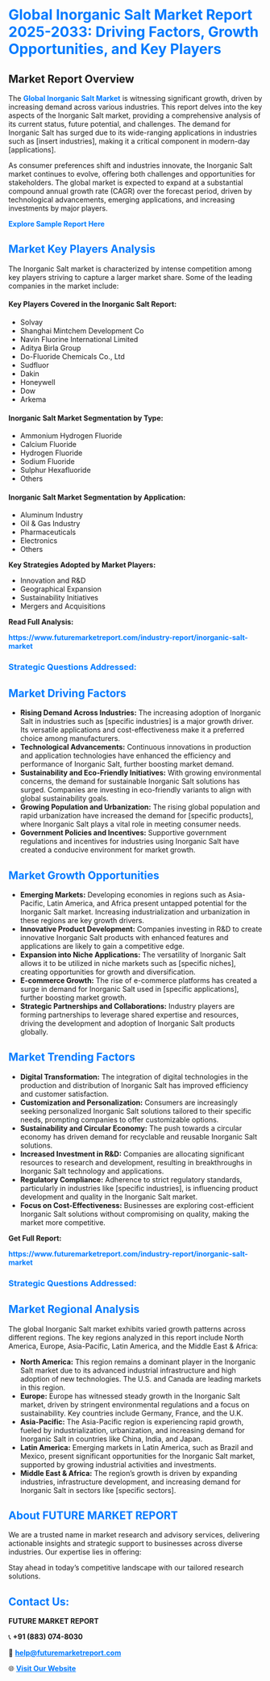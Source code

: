 <h1 style="color: #007BFF;">Global Inorganic Salt Market Report 2025-2033: Driving Factors, Growth Opportunities, and Key Players</h1>

<section id="overview">
<h2>Market Report Overview</h2>
<p>The <a href="https://www.futuremarketreport.com/industry-report/inorganic-salt-market" style="color: #007BFF; text-decoration: none;"><strong>Global Inorganic Salt Market</strong></a> is witnessing significant growth, driven by increasing demand across various industries. This report delves into the key aspects of the Inorganic Salt market, providing a comprehensive analysis of its current status, future potential, and challenges. The demand for Inorganic Salt has surged due to its wide-ranging applications in industries such as [insert industries], making it a critical component in modern-day [applications].</p>
<p>As consumer preferences shift and industries innovate, the Inorganic Salt market continues to evolve, offering both challenges and opportunities for stakeholders. The global market is expected to expand at a substantial compound annual growth rate (CAGR) over the forecast period, driven by technological advancements, emerging applications, and increasing investments by major players.</p>
</section>

<section id="overview">
<p><a href="https://www.futuremarketreport.com/request-sample/reportId=37002" style="color: #007BFF; text-decoration: none;"><strong>Explore Sample Report Here</strong></a></p>
</section>

<section id="key-players">
<h2 style="color: #007BFF;">Market Key Players Analysis</h2>
<p>The Inorganic Salt market is characterized by intense competition among key players striving to capture a larger market share. Some of the leading companies in the market include:</p>
<h4>Key Players Covered in the Inorganic Salt Report:</h4>
<ul><li>Solvay</li><li>Shanghai Mintchem Development Co</li><li>Navin Fluorine International Limited</li><li>Aditya Birla Group</li><li>Do-Fluoride Chemicals Co., Ltd</li><li>Sudfluor</li><li>Dakin</li><li>Honeywell</li><li>Dow</li><li>Arkema</li></ul>
<h4>Inorganic Salt Market Segmentation by Type:</h4>
<ul><li>Ammonium Hydrogen Fluoride</li><li>Calcium Fluoride</li><li>Hydrogen Fluoride</li><li>Sodium Fluoride</li><li>Sulphur Hexafluoride</li><li>Others</li></ul>

<h4>Inorganic Salt Market Segmentation by Application:</h4>
<ul><li>Aluminum Industry</li><li>Oil &amp; Gas Industry</li><li>Pharmaceuticals</li><li>Electronics</li><li>Others</li></ul>
<p><strong>Key Strategies Adopted by Market Players:</strong></p>
<ul>
<li>Innovation and R&D</li>
<li>Geographical Expansion</li>
<li>Sustainability Initiatives</li>
<li>Mergers and Acquisitions</li>
</ul>
</section>

<section>
<p><strong>Read Full Analysis: </strong></p><a href="https://www.futuremarketreport.com/industry-report/inorganic-salt-market" style="color: #007BFF; text-decoration: none;"><strong>https://www.futuremarketreport.com/industry-report/inorganic-salt-market</strong></a>
<h3 style="color: #007BFF;">Strategic Questions Addressed:</h3>
</section>

<section id="driving-factors">
<h2 style="color: #007BFF;">Market Driving Factors</h2>
<ul>
<li><strong>Rising Demand Across Industries:</strong> The increasing adoption of Inorganic Salt in industries such as [specific industries] is a major growth driver. Its versatile applications and cost-effectiveness make it a preferred choice among manufacturers.</li>
<li><strong>Technological Advancements:</strong> Continuous innovations in production and application technologies have enhanced the efficiency and performance of Inorganic Salt, further boosting market demand.</li>
<li><strong>Sustainability and Eco-Friendly Initiatives:</strong> With growing environmental concerns, the demand for sustainable Inorganic Salt solutions has surged. Companies are investing in eco-friendly variants to align with global sustainability goals.</li>
<li><strong>Growing Population and Urbanization:</strong> The rising global population and rapid urbanization have increased the demand for [specific products], where Inorganic Salt plays a vital role in meeting consumer needs.</li>
<li><strong>Government Policies and Incentives:</strong> Supportive government regulations and incentives for industries using Inorganic Salt have created a conducive environment for market growth.</li>
</ul>
</section>

<section id="growth-opportunities">
<h2 style="color: #007BFF;">Market Growth Opportunities</h2>
<ul>
<li><strong>Emerging Markets:</strong> Developing economies in regions such as Asia-Pacific, Latin America, and Africa present untapped potential for the Inorganic Salt market. Increasing industrialization and urbanization in these regions are key growth drivers.</li>
<li><strong>Innovative Product Development:</strong> Companies investing in R&D to create innovative Inorganic Salt products with enhanced features and applications are likely to gain a competitive edge.</li>
<li><strong>Expansion into Niche Applications:</strong> The versatility of Inorganic Salt allows it to be utilized in niche markets such as [specific niches], creating opportunities for growth and diversification.</li>
<li><strong>E-commerce Growth:</strong> The rise of e-commerce platforms has created a surge in demand for Inorganic Salt used in [specific applications], further boosting market growth.</li>
<li><strong>Strategic Partnerships and Collaborations:</strong> Industry players are forming partnerships to leverage shared expertise and resources, driving the development and adoption of Inorganic Salt products globally.</li>
</ul>
</section>

<section id="trending-factors">
<h2 style="color: #007BFF;">Market Trending Factors</h2>
<ul>
<li><strong>Digital Transformation:</strong> The integration of digital technologies in the production and distribution of Inorganic Salt has improved efficiency and customer satisfaction.</li>
<li><strong>Customization and Personalization:</strong> Consumers are increasingly seeking personalized Inorganic Salt solutions tailored to their specific needs, prompting companies to offer customizable options.</li>
<li><strong>Sustainability and Circular Economy:</strong> The push towards a circular economy has driven demand for recyclable and reusable Inorganic Salt solutions.</li>
<li><strong>Increased Investment in R&D:</strong> Companies are allocating significant resources to research and development, resulting in breakthroughs in Inorganic Salt technology and applications.</li>
<li><strong>Regulatory Compliance:</strong> Adherence to strict regulatory standards, particularly in industries like [specific industries], is influencing product development and quality in the Inorganic Salt market.</li>
<li><strong>Focus on Cost-Effectiveness:</strong> Businesses are exploring cost-efficient Inorganic Salt solutions without compromising on quality, making the market more competitive.</li>
</ul>
</section>

<section>
<p><strong>Get Full Report: </strong></p><a href="https://www.futuremarketreport.com/industry-report/inorganic-salt-market" style="color: #007BFF; text-decoration: none;"><strong>https://www.futuremarketreport.com/industry-report/inorganic-salt-market</strong></a>
<h3 style="color: #007BFF;">Strategic Questions Addressed:</h3>
</section>


<section id="regional-analysis">
<h2 style="color: #007BFF;">Market Regional Analysis</h2>
<p>The global Inorganic Salt market exhibits varied growth patterns across different regions. The key regions analyzed in this report include North America, Europe, Asia-Pacific, Latin America, and the Middle East & Africa:</p>
<ul>
<li><strong>North America:</strong> This region remains a dominant player in the Inorganic Salt market due to its advanced industrial infrastructure and high adoption of new technologies. The U.S. and Canada are leading markets in this region.</li>
<li><strong>Europe:</strong> Europe has witnessed steady growth in the Inorganic Salt market, driven by stringent environmental regulations and a focus on sustainability. Key countries include Germany, France, and the U.K.</li>
<li><strong>Asia-Pacific:</strong> The Asia-Pacific region is experiencing rapid growth, fueled by industrialization, urbanization, and increasing demand for Inorganic Salt in countries like China, India, and Japan.</li>
<li><strong>Latin America:</strong> Emerging markets in Latin America, such as Brazil and Mexico, present significant opportunities for the Inorganic Salt market, supported by growing industrial activities and investments.</li>
<li><strong>Middle East & Africa:</strong> The region’s growth is driven by expanding industries, infrastructure development, and increasing demand for Inorganic Salt in sectors like [specific sectors].</li>
</ul>
</section>

<footer>
<h2 style="color: #007BFF;">About FUTURE MARKET REPORT</h2>
<p>We are a trusted name in market research and advisory services, delivering actionable insights and strategic support to businesses across diverse industries. Our expertise lies in offering:</p>

<p>Stay ahead in today’s competitive landscape with our tailored research solutions.</p>

<h2 style="color: #007BFF;">Contact Us:</h2>
<p><strong>FUTURE MARKET REPORT</strong></p>
<p>📞 <strong>+91 (883) 074-8030</strong></p>
<p>📧 <strong><a href="mailto:help@futuremarketreport.com" style="color: #007BFF;">help@futuremarketreport.com</a></strong></p>
<p>🌐 <strong><a href="https://www.futuremarketreport.com/" style="color: #007BFF;">Visit Our Website</a></strong></p>
</footer>